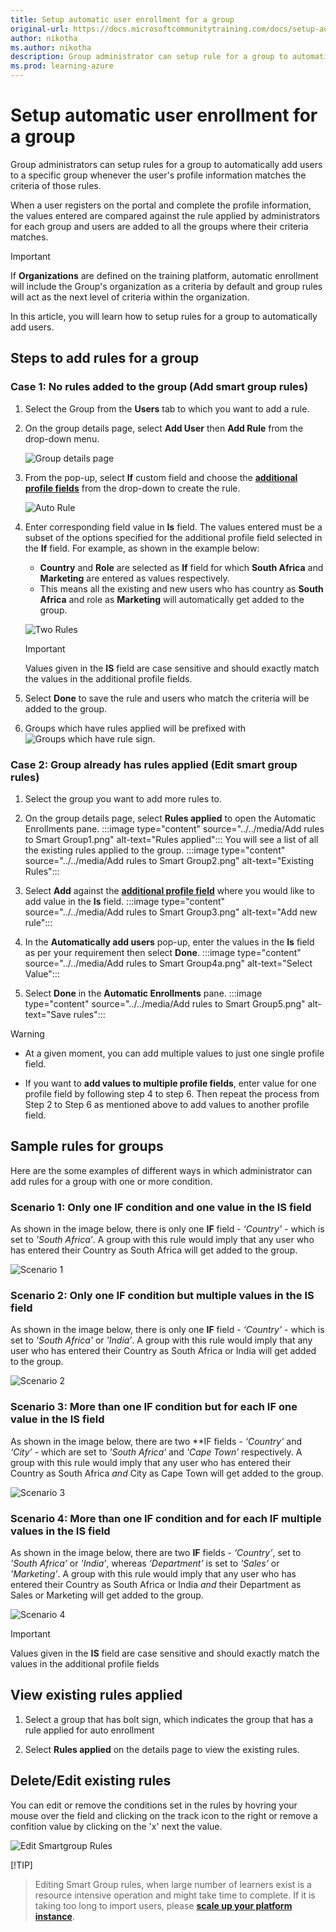 ```yaml
---
title: Setup automatic user enrollment for a group
original-url: https://docs.microsoftcommunitytraining.com/docs/setup-automatic-user-enrollment-for-a-group-1
author: nikotha
ms.author: nikotha
description: Group administrator can setup rule for a group to automatically add users to the specific group whenever the user's profile information matches the criteria of the rules.
ms.prod: learning-azure
---
```


# Setup automatic user enrollment for a group

Group administrators can setup rules for a group to automatically add users to a specific group whenever the user's profile information matches the criteria of those rules.  

When a user registers on the portal and complete the profile information, the values entered are compared against the rule applied by administrators for each group and users are added to all the groups where their criteria matches.

> [!IMPORTANT]  
> If **Organizations** are defined on the training platform, automatic enrollment will include the Group's organization as a criteria by default and group rules will act as the next level of criteria within the organization.

In this article, you will learn how to setup rules for a group to automatically add users.

## Steps to add rules for a group

### Case 1: No rules added to the group (Add smart group rules)

1. Select the Group from the **Users** tab to which you want to add a rule.

1. On the group details page, select **Add User** then **Add Rule** from the drop-down menu.

    ![Group details page](../../media/image%2860%29.png)

1. From the pop-up, select **If** custom field and choose the [**additional profile fields**](../../settings/add-additional-profile-fields-for-user-information.md) from the drop-down to create the rule.

    ![Auto Rule](../../media/AutoRule1.JPG)

1. Enter corresponding field value in **Is** field. The values entered must be a subset of the options specified for the additional profile field selected in the **If** field. For example, as shown in the example below:
    - **Country** and **Role** are selected as **If** field for which **South Africa** and **Marketing** are entered as values respectively.
    - This means all the existing and new users who has country as **South Africa** and role as **Marketing** will automatically get added to the group.

    ![Two Rules](../../media/TwoRules.JPG)

    > [!IMPORTANT]  
    > Values given in the **IS** field are case sensitive and should exactly match the values in the additional profile fields.

1. Select **Done** to save the rule and users who match the criteria will be added to the group.

1. Groups which have rules applied will be prefixed with ![Groups which have rule](../../media/image%2861%29.png) sign.

### Case 2: Group already has rules applied (Edit smart group rules)

1. Select the group you want to add more rules to.

1. On the group details page, select **Rules applied** to open the Automatic Enrollments pane.
:::image type="content" source="../../media/Add rules to Smart Group1.png" alt-text="Rules applied"::: You will see a list of all the existing rules applied to the group.
:::image type="content" source="../../media/Add rules to Smart Group2.png" alt-text="Existing Rules":::

1. Select **Add** against the [**additional profile field**](../../settings/add-additional-profile-fields-for-user-information.md) where you would like to add value in the **Is** field.
:::image type="content" source="../../media/Add rules to Smart Group3.png" alt-text="Add new rule":::

1. In the **Automatically add users** pop-up, enter the values in the **Is** field as per your requirement then select **Done**.
:::image type="content" source="../../media/Add rules to Smart Group4a.png" alt-text="Select Value":::

1. Select **Done** in the **Automatic Enrollments** pane.
:::image type="content" source="../../media/Add rules to Smart Group5.png" alt-text="Save rules":::

> [!WARNING]  
>
>- At a given moment, you can add multiple values to just one single profile field.
>
>- If you want to **add values to multiple profile fields**, enter value for one profile field by following step 4 to step 6. Then repeat the process from Step 2 to Step 6 as mentioned above to add values to another profile field.

## Sample rules for groups

Here are the some examples of different ways in which administrator can add rules for a group with one or more condition.

### Scenario 1: Only one IF condition and one value in the IS field

As shown in the image below, there is only one **IF** field - *‘Country’* - which is set to *'South Africa’*. A group with this rule would imply that any user who has entered their Country as South Africa will get added to the group.

![Scenario 1](../../media/S1.JPG)

### Scenario 2: Only one IF condition but multiple values in the IS field

As shown in the image below, there is only one **IF** field - *‘Country’* - which is set to *'South Africa'* or *'India’*. A group with this rule would imply that any user who has entered their Country as South Africa or India will get added to the group.

![Scenario 2](../../media/S2.JPG)

### Scenario 3: More than one IF condition but for each IF one value in the IS field

As shown in the image below,  there are two **IF fields - *‘Country’* and *‘City’* - which are set to *'South Africa’* and *'Cape Town’* respectively. A group with this rule would imply that any user who has entered their Country as South Africa *and* City as Cape Town will get added to the group.

![Scenario 3](../../media/S3.JPG)

### Scenario 4: More than one IF condition and for each IF multiple values in the IS field

As shown in the image below, there are two **IF** fields - *‘Country’*, set to *'South Africa’* or *'India’*, whereas *‘Department’* is set to *'Sales’* or *'Marketing’*. A group with this rule would imply that any user who has entered their Country as South Africa or India *and* their Department as Sales or Marketing will get added to the group.

![Scenario 4](../../media/S4.JPG)

> [!IMPORTANT]  
> Values given in the **IS** field are case sensitive and should exactly match the values in the additional profile fields

## View existing rules applied

1. Select a group that has bolt sign, which indicates the group that has a rule applied for auto enrollment

1. Select **Rules applied** on the details page to view the existing rules.

## Delete/Edit existing rules

You can edit or remove the conditions set in the rules by hovring your mouse over the field and clicking on the track icon to the right or remove a confition value by clicking on the 'x' next the value.

![Edit Smartgroup Rules](../../media/Edit_SmartGroup_Rules.png)

[!TIP]  
> Editing Smart Group rules, when large number of learners exist is a resource intensive operation and might take time to complete. If it is taking too long to import users, please [**scale up your platform instance**](../../infrastructure-management/configure-your-platform-infrastructure/scale-up-instance-configuration.md).
